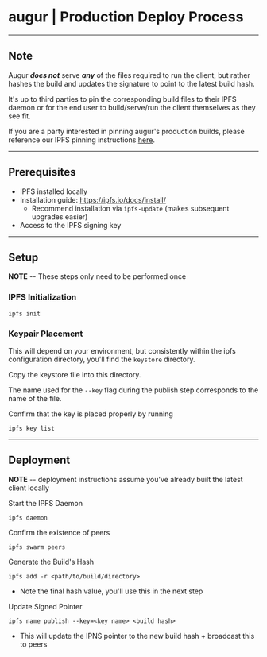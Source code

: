 # augur | Production Deploy Process

---

## Note

Augur **_does not_** serve **_any_** of the files required to run the client, but rather hashes the build and updates the signature to point to the latest build hash.  

It's up to third parties to pin the corresponding build files to their IPFS daemon or for the end user to build/serve/run the client themselves as they see fit.

If you are a party interested in pinning augur's production builds, please reference our IPFS pinning instructions [here](./third-party-ipfs-pinning-instructions.md).

---

## Prerequisites

* IPFS installed locally
 * Installation guide: https://ipfs.io/docs/install/
   * Recommend installation via `ipfs-update` (makes subsequent upgrades easier)
* Access to the IPFS signing key

---

## Setup
**NOTE** -- These steps only need to be performed once

### IPFS Initialization

    ipfs init

### Keypair Placement

This will depend on your environment, but consistently within the ipfs configuration directory, you'll find the `keystore` directory.  

Copy the keystore file into this directory.  

The name used for the `--key` flag during the publish step corresponds to the name of the file.

Confirm that the key is placed properly by running

    ipfs key list

---

## Deployment

**NOTE** -- deployment instructions assume you've already built the latest client locally

Start the IPFS Daemon

    ipfs daemon

Confirm the existence of peers

    ipfs swarm peers


Generate the Build's Hash

    ipfs add -r <path/to/build/directory>

* Note the final hash value, you'll use this in the next step

Update Signed Pointer

    ipfs name publish --key=<key name> <build hash>

* This will update the IPNS pointer to the new build hash + broadcast this to peers
